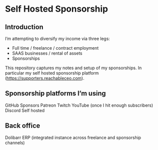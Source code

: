 # Self Hosted Sponsorship

## Introduction 

I’m attempting to diversify my income via three legs:

- Full time / freelance / contract employment 
- SAAS businesses / rental of assets 
- Sponsorships 

This repository captures my notes and setup of my sponsorships. In particular my self hosted sponsorship platform (https://supporters.reachableceo.com).

## Sponsorship platforms I’m using 

GitHub Sponsors
Patreon
Twitch 
YouTube (once I hit enough subscribers)
Discord 
Self hosted 

## Back office 

Dolibarr ERP (integrated instance across freelance and sponsorship channels)

